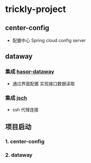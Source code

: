 # trickly-project

## center-config 
 - 配置中心 Spring cloud config server


## dataway
 ### 集成 [hasor-dataway](https://github.com/zycgit/hasor)
 - 通过界面配置 实现接口数据读取
 
 ### 集成 [jsch](http://www.jcraft.com/jsch/) 
 - ssh 代理连接
 
 ## 项目启动
  ### 1. center-config
  ### 2. dataway

